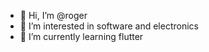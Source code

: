 - 👋 Hi, I’m @roger
- 👀 I’m interested in software and electronics
- 🌱 I’m currently learning flutter

<!---
rogertje50/rogertje50 is a ✨ special ✨ repository because its `README.md` (this file) appears on your GitHub profile.
You can click the Preview link to take a look at your changes.
--->
